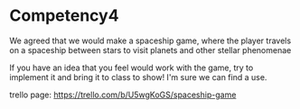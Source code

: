 # Competency4

We agreed that we would make a spaceship game, where the player travels on a spaceship between stars to visit planets and other stellar phenomenae

If you have an idea that you feel would work with the game, try to implement it and bring it to class to show! I'm sure we can find a use.

trello page: https://trello.com/b/U5wgKoGS/spaceship-game
